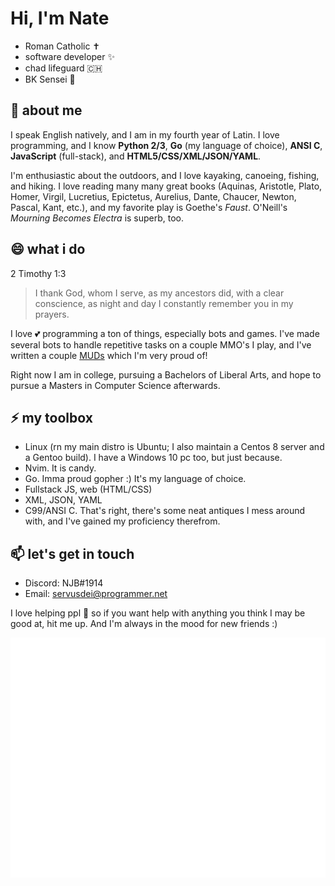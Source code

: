 # Hi, I'm Nate

 - Roman Catholic ✝️
 - software developer ✨
 - chad lifeguard 🇨🇭
 - BK Sensei 🍔

## 🔭 about me

I speak English natively, and I am in my fourth year of Latin. I love programming, and I know **Python 2/3**, **Go** (my language of choice), **ANSI C**, **JavaScript** (full-stack), and **HTML5/CSS/XML/JSON/YAML**.

I'm enthusiastic about the outdoors, and I love kayaking, canoeing, fishing, and hiking. I love reading many many great books (Aquinas, Aristotle, Plato, Homer, Virgil, Lucretius, Epictetus, Aurelius, Dante, Chaucer, Newton, Pascal, Kant, etc.), and my favorite play is Goethe's *Faust*. O'Neill's *Mourning Becomes Electra* is superb, too.

## 😄 what i do

2 Timothy 1:3
<blockquote>
  I thank God, whom I serve, as my ancestors did, with a clear conscience, as night and day I constantly remember you in my prayers.
</blockquote>

I love 💕 programming a ton of things, especially bots and games. I've made several bots to handle repetitive tasks on a couple MMO's I play, and I've written a couple [MUDs](http://www.wikipedia.org/wiki/MUD) which I'm very proud of!

Right now I am in college, pursuing a Bachelors of Liberal Arts, and hope to pursue a Masters in Computer Science afterwards.

## ⚡ my toolbox
 - Linux (rn my main distro is Ubuntu; I also maintain a Centos 8 server and a Gentoo build). I have a Windows 10 pc too, but just because.
 - Nvim. It is candy.
 - Go. Imma proud gopher :) It's my language of choice.
 - Fullstack JS, web (HTML/CSS)
 - XML, JSON, YAML
 - C99/ANSI C. That's right, there's some neat antiques I mess around with, and I've gained my proficiency therefrom.

## 📫 let's get in touch

 - Discord: NJB#1914
 - Email: servusdei@programmer.net

I love helping ppl 👯 so if you want help with anything you think I may be good at, hit me up. And I'm always in the mood for new friends :)

<img align="center" alt="Metrics" src="https://github.com/servusDei2018/servusdei2018/raw/main/github-metrics.svg">

<!--
**servusDei2018/servusdei2018** is a ✨ _special_ ✨ repository because its `README.md` (this file) appears on your GitHub profile.

Here are some ideas to get you started:
👋
- 🔭 I’m currently working on ...
- 🌱 I’m currently learning ...
- 👯 I’m looking to collaborate on ...
- 🤔 I’m looking for help with ...
- 💬 Ask me about ...
- 📫 How to reach me: ...
- 😄 Pronouns: ...
- ⚡ Fun fact: ...
-->
